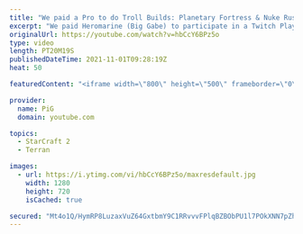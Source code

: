 ```yaml
---
title: "We paid a Pro to do Troll Builds: Planetary Fortress & Nuke Rush | Twitch Plays Gabe  - StarCraft 2"
excerpt: "We paid Heromarine (Big Gabe) to participate in a Twitch Plays Gabe segment for PiGFest - and he delivered with Planetary Fortress and Nuke Rushes!  https://www.pigstarcraft.com/about/pig-sty-festival/  🐷 https://www.patreon.com/PiGSC2  Heromarine's stream: https://www.twitch.tv/heromarine -- 🐖 Watch"
originalUrl: https://youtube.com/watch?v=hbCcY6BPz5o
type: video
length: PT20M19S
publishedDateTime: 2021-11-01T09:28:19Z
heat: 50

featuredContent: "<iframe width=\"800\" height=\"500\" frameborder=\"0\" src=\"https://www.youtube.com/embed/hbCcY6BPz5o\" allow=\"accelerometer; autoplay; encrypted-media; gyroscope; picture-in-picture\" allowfullscreen></iframe>"

provider:
  name: PiG
  domain: youtube.com

topics:
  - StarCraft 2
  - Terran

images:
  - url: https://i.ytimg.com/vi/hbCcY6BPz5o/maxresdefault.jpg
    width: 1280
    height: 720
    isCached: true

secured: "Mt4o1Q/HymRP8LuzaxVuZ64GxtbmY9C1RRvvvFPlqBZBObPU1l7POkXNN7pZhaztDc2ppKxj4m0OBKip/TkaNBijZRbOysTPrQXoG19/qgM7/i/r9PS3JZQsb6ZmCDgtdpvNffTKflDEpUfQbDNC2ssxru0GJONrtJuY3kySL1IlJz3hbA228iJNXOz9Kzazu/U3cDS/E3RgmwNO/d4wr4rwfzNUvyKRXjjhEl1AQMSqRYmTonsWfzO0f0wWDITaZe5RwLFCd7xrtrUkVZ1m1CtrcFVXiAhZyA7kSK2GukT1AFblff46Ynbcgu2CZm43lOdTJ5Nbnln60lMFIJ28FMApJo1wR6uRe1W9wHjcqdvw6dBP4QISzMyl9t/Bd5eSrJvY9eyEZRfXWXtgsuhSzrFbjRk/UJpMhAYaLakBIVs=;lJBANWMg2vA0171i/5abIg=="
---
```


